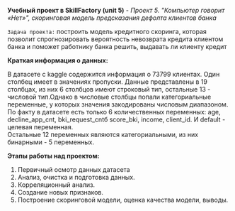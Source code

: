 **Учебный проект в SkillFactory (unit 5)** - *Проект 5. "Компьютер говорит «Нет»", скоринговая модель предсказания дефолта клиентов банка*

`Задача проекта:` построить модель кредитного скоринга, которая позволит
                спрогнозировать вероятность невозврата кредита клиентом
                банка и поможет работнику банка решить, выдавать ли клиенту
                кредит

**Краткая информация о данных:**

В датасете с kaggle содержится информация о 73799 клиентах.
Один столбец имеет в значениях пропуски.
Данные представлены в 19 столбцах, из них 6 столбцов имеют строковый тип,
остальные 13 - числовой тип.Однако в числовые столбцы попали категориальные
переменные, у которых значения закодированы числовым диапазоном.   
По факту в датасете есть только 6 количественных переменных: age, decline_app_cnt,
bki_request_cntб score_bki, income, client_id.
И default - целевая переменная.    
Остальные 12 переменных являются категориальными, из них бинарными - 5 переменных.

**Этапы работы над проектом:**
1. Первичный осмотр данных датасета
2. Анализ, очистка и подготовка данных.
3. Корреляционный анализ.
4. Создание новых признаков.
5. Построение скоринговой модели, оценка качества модели, выводы.
